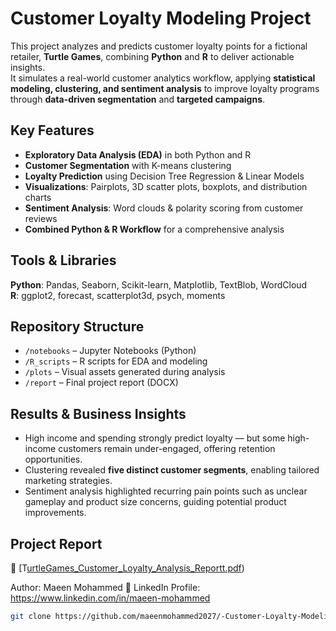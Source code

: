 # Customer Loyalty Modeling Project

This project analyzes and predicts customer loyalty points for a fictional retailer, **Turtle Games**, combining **Python** and **R** to deliver actionable insights.  
It simulates a real-world customer analytics workflow, applying **statistical modeling, clustering, and sentiment analysis** to improve loyalty programs through **data-driven segmentation** and **targeted campaigns**.

## Key Features

- **Exploratory Data Analysis (EDA)** in both Python and R  
- **Customer Segmentation** with K-means clustering  
- **Loyalty Prediction** using Decision Tree Regression & Linear Models  
- **Visualizations**: Pairplots, 3D scatter plots, boxplots, and distribution charts  
- **Sentiment Analysis**: Word clouds & polarity scoring from customer reviews  
- **Combined Python & R Workflow** for a comprehensive analysis  

## Tools & Libraries

**Python**: Pandas, Seaborn, Scikit-learn, Matplotlib, TextBlob, WordCloud  
**R**: ggplot2, forecast, scatterplot3d, psych, moments  

## Repository Structure

- `/notebooks` – Jupyter Notebooks (Python)  
- `/R_scripts` – R scripts for EDA and modeling  
- `/plots` – Visual assets generated during analysis  
- `/report` – Final project report (DOCX)  

## Results & Business Insights

- High income and spending strongly predict loyalty — but some high-income customers remain under-engaged, offering retention opportunities.  
- Clustering revealed **five distinct customer segments**, enabling tailored marketing strategies.  
- Sentiment analysis highlighted recurring pain points such as unclear gameplay and product size concerns, guiding potential product improvements.  

## Project Report

📄 [T[urtleGames_Customer_Loyalty_Analysis_Reportt.pdf](https://github.com/maeenmohammed2027/-Customer-Loyalty-Modeling/blob/8a249124a15e879f870793dda0250a26f76e9fda/TurtleGames_Customer_Loyalty_Analysis_Reportt.pdf))


Author:
Maeen Mohammed 
🔗 LinkedIn Profile: https://www.linkedin.com/in/maeen-mohammed
   ```bash
   git clone https://github.com/maeenmohammed2027/-Customer-Loyalty-Modeling.git
